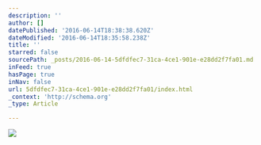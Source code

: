 ```yaml
---
description: ''
author: []
datePublished: '2016-06-14T18:38:38.620Z'
dateModified: '2016-06-14T18:35:58.238Z'
title: ''
starred: false
sourcePath: _posts/2016-06-14-5dfdfec7-31ca-4ce1-901e-e28dd2f7fa01.md
inFeed: true
hasPage: true
inNav: false
url: 5dfdfec7-31ca-4ce1-901e-e28dd2f7fa01/index.html
_context: 'http://schema.org'
_type: Article

---
```

![](https://the-grid-user-content.s3-us-west-2.amazonaws.com/df970f25-22fd-48a6-973e-831795d47c44.jpg)